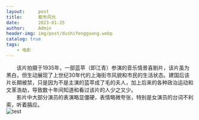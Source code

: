 ```yaml
---
layout:     post
title:      都市风光
date:       2023-01-25
author:     Admin
header-img: img/post/dushifengguang.webp
catalog: true
tags:
    - 电影
---
```

&emsp;&emsp;该片拍摄于1935年，一部蓝苹（即江青）参演的音乐情景喜剧片，该片虽为黑白，但生动展现了上世纪30年代的上海街市风貌和市民的生活状态。建国后该片长期被禁，只是因为不是主演的蓝苹成了毛的夫人，加上后来的各种政治运动和文革浩劫，导致数十年间知道和看过该片的人少之又少。
<br>
&emsp;&emsp;影片中大部分演员的表演略显僵硬，表情略微夸张，特别是女演员的台词不利索，听着膈应。
<br>
![test](https://img.locyoo.com/23301.jpg)